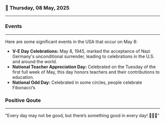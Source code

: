### 📅 Thursday, 08 May, 2025
------
### Events
------
Here are some significant events in the USA that occur on May 8:

- **V-E Day Celebrations:** May 8, 1945, marked the acceptance of Nazi Germany's unconditional surrender, leading to celebrations in the U.S. and around the world.
- **National Teacher Appreciation Day:** Celebrated on the Tuesday of the first full week of May, this day honors teachers and their contributions to education.
- **National Odd Day:** Celebrated in some circles, people celebrate Fibonacci’s
### Positive Qoute
------
"Every day may not be good, but there’s something good in every day! 🌈🌟✨"
